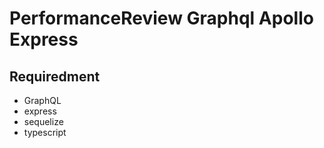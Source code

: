 # PerformanceReview Graphql Apollo Express

## Requiredment
* GraphQL
* express
* sequelize
* typescript
